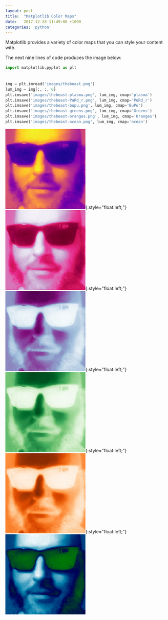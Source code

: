 ```yaml
---
layout: post
title:  "Matplotlib Color Maps"
date:   2017-12-28 11:49:00 +1000
categories: 'python'
---
```


Matplotlib provides a variety of color maps that you can style your content with.

The next nine lines of code produces the image below: 

```python
import matplotlib.pyplot as plt


img = plt.imread('images/thebeast.png')
lum_img = img[:, :, 0]
plt.imsave('images/thebeast-plasma.png', lum_img, cmap='plasma')
plt.imsave('images/thebeast-PuRd_r.png', lum_img, cmap='PuRd_r')
plt.imsave('images/thebeast-bupu.png', lum_img, cmap='BuPu')
plt.imsave('images/thebeast-greens.png', lum_img, cmap='Greens')
plt.imsave('images/thebeast-oranges.png', lum_img, cmap='Oranges')
plt.imsave('images/thebeast-ocean.png', lum_img, cmap='ocean')
```

![Plasma Beast](/images/thebeast-plasma.png){:style="float:left;"}
![Pink Beast](/images/thebeast-PuRd_r.png){:style="float:left;"}
![Blue Beast](/images/thebeast-bupu.png){:style="float:left;"}
![Green Beast](/images/thebeast-greens.png){:style="float:left;"}
![Orange Beast](/images/thebeast-oranges.png){:style="float:left;"}
![Ocean Beast](/images/thebeast-ocean.png)



